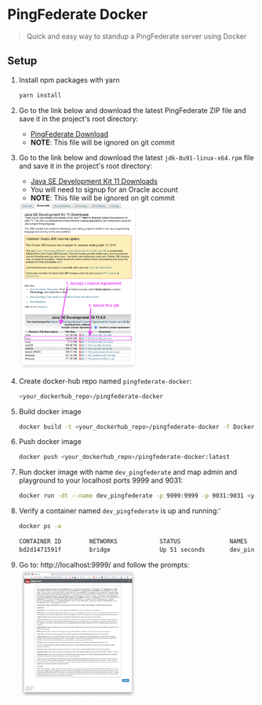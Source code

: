 # PingFederate Docker
> Quick and easy way to standup a PingFederate server using Docker 

## Setup

1. Install npm packages with yarn
    ```bash
    yarn install
    ```

1. Go to the link below and download the latest PingFederate ZIP file and save it in the project's root directory:
    - [PingFederate Download](https://www.pingidentity.com/en/resources/downloads/pingfederate/other.html)
    - **NOTE**: This file will be ignored on git commit

1. Go to the link below and download the latest `jdk-8u91-linux-x64.rpm` file and save it in the project's root directory:
    - [Java SE Development Kit 11 Downloads](https://www.oracle.com/technetwork/java/javase/downloads/jdk11-downloads-5066655.html)
    - You will need to signup for an Oracle account 
    - **NOTE**: This file will be ignored on git commit
    <img src="./docs/assets/img/java-sdk.png" width="50%" />


1. Create docker-hub repo named `pingfederate-docker`:
    ```bash
    <your_dockerhub_repo>/pingfederate-docker
    ```

1. Build docker image
    ```bash
    docker build -t <your_dockerhub_repo>/pingfederate-docker -f Dockerfile.release .
    ```

1. Push docker image
    ```bash
    docker push <your_dockerhub_repo>/pingfederate-docker:latest
    ```

1. Run docker image with name `dev_pingfederate` and map admin and playground to your localhost ports 9999 and 9031:
    ```bash
    docker run -dt --name dev_pingfederate -p 9999:9999 -p 9031:9031 <your_dockerhub_repo>/pingfederate-docker bash
    ```

1. Verify a container named `dev_pingfederate` is up and running:'
    ```bash
    docker ps -a
    ```

    ```bash
    CONTAINER ID        NETWORKS            STATUS              NAMES               PORTS
    bd2d1471591f        bridge              Up 51 seconds       dev_pingfederate    0.0.0.0:9031->9031/tcp, 0.0.0.0:9999->9999/tcp
    ```




1. Go to: http://localhost:9999/ and follow the prompts:
    <img src="./docs/assets/img/ping-admin.png" width="50%" />
